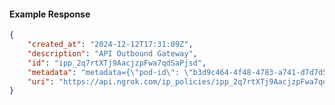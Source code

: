 <!-- Code generated for API Clients. DO NOT EDIT. -->

#### Example Response

```json
{
	"created_at": "2024-12-12T17:31:09Z",
	"description": "API Outbound Gateway",
	"id": "ipp_2q7rtXTj9AacjzpFwa7qdSaPjsd",
	"metadata": "metadata={\"pod-id\": \"b3d9c464-4f48-4783-a741-d7d7d5db310f\"}",
	"uri": "https://api.ngrok.com/ip_policies/ipp_2q7rtXTj9AacjzpFwa7qdSaPjsd"
}
```
